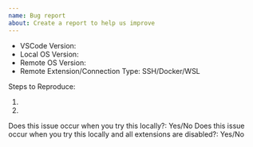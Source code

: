 ```yaml
---
name: Bug report
about: Create a report to help us improve
---
```


<!-- Please search existing issues to avoid creating duplicates. -->
<!-- Also please test using the latest insiders build to make sure your issue has not already been fixed: https://code.visualstudio.com/insiders/ -->

- VSCode Version:
- Local OS Version:
- Remote OS Version:
- Remote Extension/Connection Type: SSH/Docker/WSL

Steps to Reproduce:

1.
2.

<!-- Check to see if the problem is general, with a specific extension, or only happens when remote -->
Does this issue occur when you try this locally?: Yes/No
Does this issue occur when you try this locally and all extensions are disabled?: Yes/No
